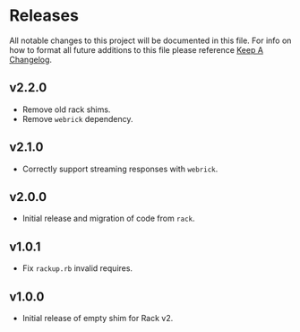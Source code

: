 # Releases

All notable changes to this project will be documented in this file. For info on how to format all future additions to this file please reference [Keep A Changelog](https://keepachangelog.com/en/1.0.0/).

## v2.2.0

  - Remove old rack shims.
  - Remove `webrick` dependency.

## v2.1.0

  - Correctly support streaming responses with `webrick`.

## v2.0.0

  - Initial release and migration of code from `rack`.

## v1.0.1

  - Fix `rackup.rb` invalid requires.

## v1.0.0

  - Initial release of empty shim for Rack v2.
